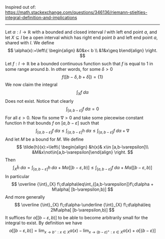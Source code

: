 Inspired out of: https://math.stackexchange.com/questions/346136/riemann-stieltjes-integral-definition-and-implications

---

Let $\alpha:I \to \mathbb{R}$ with a bounded and closed interval $I$ with left end point $a$, and let $X\subseteq I$ be a open interval which has right end point $b$ and left end point $a$, shared with $I$. We define $$ \alpha(x):=\left\{ \begin{align} &0&x< b \\ &1&x\geq b\end{align} \right.  $$Let $f:I\to \mathbb{R}$ be a bounded continuous function such that $f$ is equal to $1$ in some range around $b$. In other words, for some $\delta>0$ $$ f([b-\delta,b+\delta])=\{ 1 \} $$We now claim the integral $$ \int_{X} f\; d\alpha $$Does not exist. Notice that clearly $$ \int_{[a,b-\varepsilon]}f\;d\alpha=0  $$For all $\varepsilon>0$. Now fix some $\nabla>0$ and take some piecewise constant function $h$ that bounds $f$ on $[a,b-\varepsilon]$ such that $$ \int_{[a,b-\varepsilon]}f\;d\alpha\leq \int_{[a,b-\varepsilon]} h\;d\alpha\leq \int_{[a,b-\varepsilon]}f\;d\alpha + \nabla $$And let $M$ be a bound for $M$. We define $$ \tilde{h}(x):=\left\{ \begin{align} &h(x)& x\in [a,b-\varepsilon]\\ &M&x\not\in[a,b-\varepsilon]\end{align} \right.  $$Then $$ \int_{X} \tilde{h}\;d\alpha=\int_{[a,b-\varepsilon]} h\;d\alpha+M\alpha[ [b-\varepsilon,b) ] \leq \int_{[a,b-\varepsilon]}f\;d\alpha + M\alpha[ [b-\varepsilon,b) ] $$In particular $$ \overline {\int}_{X} f\;d\alpha\leq\int_{[a,b-\varepsilon]}f\;d\alpha + M\alpha[ [b-\varepsilon,b)]   $$And more generally $$ \overline {\int}_{X} f\;d\alpha-\underline {\int}_{X} f\;d\alpha\leq  2M\alpha[ [b-\varepsilon,b)]  $$It suffices for $\alpha[ [b-\varepsilon,b)]$ to be able to become arbitrarily small for the integral to exist. By definition we have $$\alpha[ [b-\varepsilon,b)]=\lim_{ x \to b^{-}:x\in X }\alpha(x)-\lim_{ x \to (b-\varepsilon)^{+}:x\in X }\alpha(x)+\alpha[\{ b-\varepsilon \}]$$

